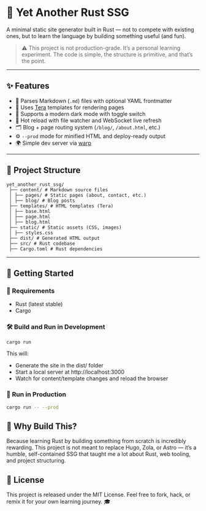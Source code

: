 # 🦀 Yet Another Rust SSG

A minimal static site generator built in Rust — not to compete with existing ones, but to learn the language by building something useful (and fun).

> ⚠️ This project is not production-grade. It’s a personal learning experiment.
> The code is simple, the structure is primitive, and that’s the point.

---

## ✨ Features

- 📝 Parses Markdown (`.md`) files with optional YAML frontmatter
- 🧠 Uses [Tera](https://tera.netlify.app/) templates for rendering pages
- 🌙 Supports a modern dark mode with toggle switch
- 🔁 Hot reload with file watcher and WebSocket live refresh
- 🗂️ Blog + page routing system (`/blog/`, `/about.html`, etc.)
- ⚙️ `--prod` mode for minified HTML and deploy-ready output
- 🌍 Simple dev server via [warp](https://github.com/seanmonstar/warp)

---

## 📂 Project Structure

```
yet_another_rust_ssg/
 ├── content/ # Markdown source files
 │ ├── pages/ # Static pages (about, contact, etc.)
 │ ├── blog/ # Blog posts
 ├── templates/ # HTML templates (Tera)
 │ ├── base.html
 │ ├── page.html
 │ ├── blog.html
 ├── static/ # Static assets (CSS, images)
 │ ├── styles.css
 ├── dist/ # Generated HTML output
 ├── src/ # Rust codebase
 ├── Cargo.toml # Rust dependencies
```

---

## 🚀 Getting Started

### 🔧 Requirements

- Rust (latest stable)
- Cargo

### 🛠️ Build and Run in Development

```bash
cargo run
```
This will:

-    Generate the site in the dist/ folder
-    Start a local server at http://localhost:3000
-    Watch for content/template changes and reload the browser

### 🧪 Run in Production

```bash
cargo run -- --prod
```

## 🧠 Why Build This?

Because learning Rust by building something from scratch is incredibly rewarding. This project is not meant to replace Hugo, Zola, or Astro — it’s a humble, self-contained SSG that taught me a lot about Rust, web tooling, and project structuring.

## 🐾 License

This project is released under the MIT License.
Feel free to fork, hack, or remix it for your own learning journey. 🎓
